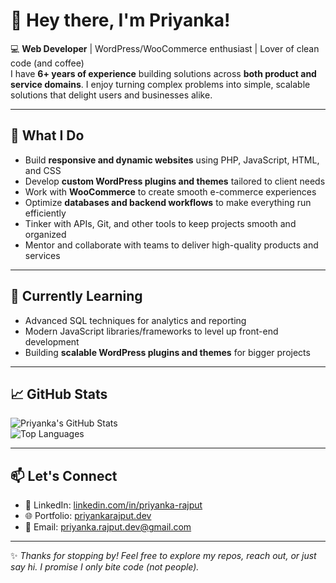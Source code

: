 # 👋 Hey there, I'm Priyanka!

💻 **Web Developer** | WordPress/WooCommerce enthusiast | Lover of clean code (and coffee)  
I have **6+ years of experience** building solutions across **both product and service domains**. I enjoy turning complex problems into simple, scalable solutions that delight users and businesses alike.

---

## 🔧 What I Do
- Build **responsive and dynamic websites** using PHP, JavaScript, HTML, and CSS  
- Develop **custom WordPress plugins and themes** tailored to client needs  
- Work with **WooCommerce** to create smooth e-commerce experiences  
- Optimize **databases and backend workflows** to make everything run efficiently  
- Tinker with APIs, Git, and other tools to keep projects smooth and organized  
- Mentor and collaborate with teams to deliver high-quality products and services  

---

## 🌱 Currently Learning
- Advanced SQL techniques for analytics and reporting  
- Modern JavaScript libraries/frameworks to level up front-end development  
- Building **scalable WordPress plugins and themes** for bigger projects  

---

## 📈 GitHub Stats
![Priyanka's GitHub Stats](https://github-readme-stats.vercel.app/api?username=PriyankaRajput07&show_icons=true&theme=radical)  
![Top Languages](https://github-readme-stats.vercel.app/api/top-langs/?username=PriyankaRajput07&layout=compact&theme=radical)  

---

## 📫 Let's Connect
- 💼 LinkedIn: [linkedin.com/in/priyanka-rajput](#)  
- 🌐 Portfolio: [priyankarajput.dev](#)  
- 📧 Email: [priyanka.rajput.dev@gmail.com](mailto:priyanka.rajput.dev@gmail.com)  

---

✨ _Thanks for stopping by! Feel free to explore my repos, reach out, or just say hi. I promise I only bite code (not people)._  
